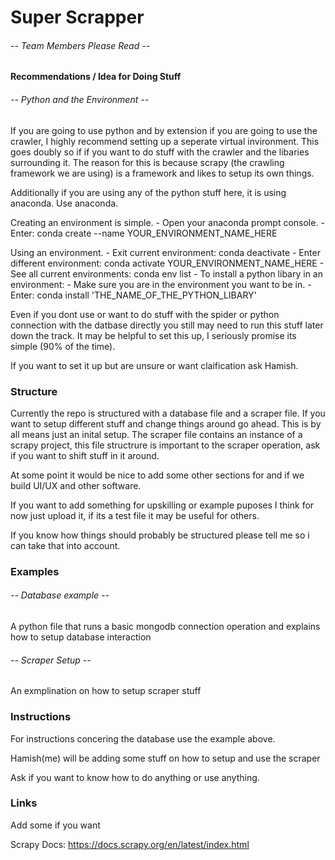 # Super Scrapper

###### -- Team Members Please Read --

#### Recommendations / Idea for Doing Stuff

###### -- Python and the Environment --

If you are going to use python and by extension if you are going to use the crawler, I highly recommend setting up a seperate virtual invironment.
This goes doubly so if if you want to do stuff with the crawler and the libaries surrounding it. The reason for this is because scrapy
(the crawling framework we are using) is a framework and likes to setup its own things.

Additionally if you are using any of the python stuff here, it is using anaconda. Use anaconda.

Creating an environment is simple.
	- Open your anaconda prompt console.
	- Enter: conda create --name YOUR_ENVIRONMENT_NAME_HERE

Using an environment.
	- Exit current environment: conda deactivate
	- Enter different environment: conda activate YOUR_ENVIRONMENT_NAME_HERE
	- See all current environments: conda env list
	- To install a python libary in an environment:
		- Make sure you are in the environment you want to be in.
		- Enter: conda install 'THE_NAME_OF_THE_PYTHON_LIBARY'

Even if you dont use or want to do stuff with the spider or python connection with the datbase directly
you still may need to run this stuff later down the track. It may be helpful to set this up, I seriously promise its simple (90% of the time).

If you want to set it up but are unsure or want claification ask Hamish.

### Structure

Currently the repo is structured with a database file and a scraper file.
If you want to setup different stuff and change things around go ahead. This is by all means just an inital setup.
The scraper file contains an instance of a scrapy project, this file structrure is important to the scraper operation, ask if you want to shift stuff in it around.

At some point it would be nice to add some other sections for and if we build UI/UX and other software.

If you want to add something for upskilling or example puposes I think for now just upload it, if its a test file it may be useful for others.

If you know how things should probably be structured please tell me so i can take that into account.

### Examples

###### -- Database example --

A python file that runs a basic mongodb connection operation and explains how to setup database interaction

###### -- Scraper Setup --

An exmplination on how to setup scraper stuff


### Instructions

For instructions concering the database use the example above.

Hamish(me) will be adding some stuff on how to setup and use the scraper

Ask if you want to know how to do anything or use anything.



### Links

Add some if you want

Scrapy Docs: https://docs.scrapy.org/en/latest/index.html










